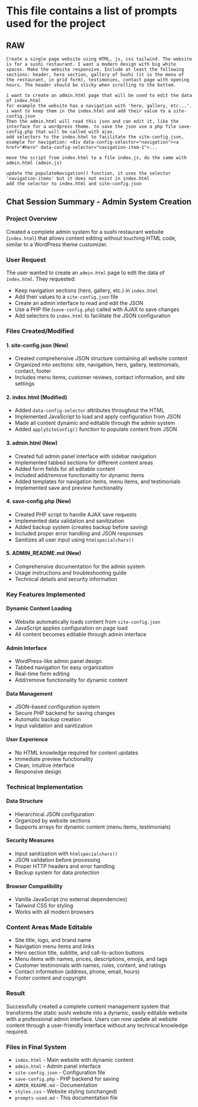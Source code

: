 # This file contains a list of prompts used for the project

## RAW

```text
Create a single page website using HTML, js, css tailwind. The website is for a sushi restaurant. I want a modern design with big white spaces. Make the website responsive. Include at least the following sections: header, hero section, gallery of Sushi (it is the menu of the restaurant, in grid form), testimonies, contact page with opening hours. The header should be sticky when scrolling to the bottom. 
```

```text
i want to create an admin.html page that will be used to edit the data of index.html
for example the website has a navigation with 'hero, gallery, etc...'. i want to keep them in the index.html and add their value to a site-config.json 
Then the admin.html will read this json and can edit it, like the interface for a wordpress theme. to save the json use a php file save-config.php that will be called with ajax.
add selectors to the index.html to facilitate the site-config.json,
example for navigation: <div data-config-selector="navigation"><a href="#hero" data-config-selector="navigation-item-1">...
```

```text
move the script from index.html to a file index.js, do the same with admin.html (admin.js)
```

```text
update the populateNavigation() function, it uses the selector 'navigation-items' but it does not exist in index.html
add the selector to index.html and site-config.json
```


## Chat Session Summary - Admin System Creation

### **Project Overview**
Created a complete admin system for a sushi restaurant website (`index.html`) that allows content editing without touching HTML code, similar to a WordPress theme customizer.

### **User Request**
The user wanted to create an `admin.html` page to edit the data of `index.html`. They requested:
- Keep navigation sections (hero, gallery, etc.) in `index.html`
- Add their values to a `site-config.json` file
- Create an admin interface to read and edit the JSON
- Use a PHP file (`save-config.php`) called with AJAX to save changes
- Add selectors to `index.html` to facilitate the JSON configuration

### **Files Created/Modified**

#### **1. site-config.json** (New)
- Created comprehensive JSON structure containing all website content
- Organized into sections: site, navigation, hero, gallery, testimonials, contact, footer
- Includes menu items, customer reviews, contact information, and site settings

#### **2. index.html** (Modified)
- Added `data-config-selector` attributes throughout the HTML
- Implemented JavaScript to load and apply configuration from JSON
- Made all content dynamic and editable through the admin system
- Added `applySiteConfig()` function to populate content from JSON

#### **3. admin.html** (New)
- Created full admin panel interface with sidebar navigation
- Implemented tabbed sections for different content areas
- Added form fields for all editable content
- Included add/remove functionality for dynamic items
- Added templates for navigation items, menu items, and testimonials
- Implemented save and preview functionality

#### **4. save-config.php** (New)
- Created PHP script to handle AJAX save requests
- Implemented data validation and sanitization
- Added backup system (creates backup before saving)
- Included proper error handling and JSON responses
- Sanitizes all user input using `htmlspecialchars()`

#### **5. ADMIN_README.md** (New)
- Comprehensive documentation for the admin system
- Usage instructions and troubleshooting guide
- Technical details and security information

### **Key Features Implemented**

#### **Dynamic Content Loading**
- Website automatically loads content from `site-config.json`
- JavaScript applies configuration on page load
- All content becomes editable through admin interface

#### **Admin Interface**
- WordPress-like admin panel design
- Tabbed navigation for easy organization
- Real-time form editing
- Add/remove functionality for dynamic content

#### **Data Management**
- JSON-based configuration system
- Secure PHP backend for saving changes
- Automatic backup creation
- Input validation and sanitization

#### **User Experience**
- No HTML knowledge required for content updates
- Immediate preview functionality
- Clean, intuitive interface
- Responsive design

### **Technical Implementation**

#### **Data Structure**
- Hierarchical JSON configuration
- Organized by website sections
- Supports arrays for dynamic content (menu items, testimonials)

#### **Security Measures**
- Input sanitization with `htmlspecialchars()`
- JSON validation before processing
- Proper HTTP headers and error handling
- Backup system for data protection

#### **Browser Compatibility**
- Vanilla JavaScript (no external dependencies)
- Tailwind CSS for styling
- Works with all modern browsers

### **Content Areas Made Editable**
- Site title, logo, and brand name
- Navigation menu items and links
- Hero section title, subtitle, and call-to-action buttons
- Menu items with names, prices, descriptions, emojis, and tags
- Customer testimonials with names, roles, content, and ratings
- Contact information (address, phone, email, hours)
- Footer content and copyright

### **Result**
Successfully created a complete content management system that transforms the static sushi website into a dynamic, easily editable website with a professional admin interface. Users can now update all website content through a user-friendly interface without any technical knowledge required.

### **Files in Final System**
- `index.html` - Main website with dynamic content
- `admin.html` - Admin panel interface
- `site-config.json` - Configuration file
- `save-config.php` - PHP backend for saving
- `ADMIN_README.md` - Documentation
- `styles.css` - Website styling (unchanged)
- `prompts-used.md` - This documentation file

